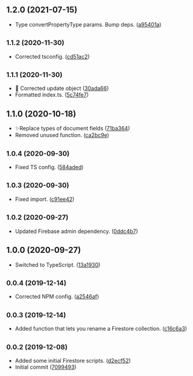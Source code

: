 ## 1.2.0 (2021-07-15)

* Type convertPropertyType params. Bump deps. ([a95401a](https://github.com/Learnlink/firestore-toolbox/commit/a95401a))



## <small>1.1.2 (2020-11-30)</small>

* Corrected tsconfig. ([cd51ac2](https://github.com/Learnlink/firestore-toolbox/commit/cd51ac2))



## <small>1.1.1 (2020-11-30)</small>

* 🎨 Corrected update object ([30ada66](https://github.com/Learnlink/firestore-toolbox/commit/30ada66))
* Formatted index.ts. ([5c74fe7](https://github.com/Learnlink/firestore-toolbox/commit/5c74fe7))



## 1.1.0 (2020-10-18)

* ✨Replace types of document fields ([71ba364](https://github.com/Learnlink/firestore-toolbox/commit/71ba364))
* Removed unused function. ([ca2bc9e](https://github.com/Learnlink/firestore-toolbox/commit/ca2bc9e))



## <small>1.0.4 (2020-09-30)</small>

* Fixed TS config. ([584aded](https://github.com/Learnlink/firestore-toolbox/commit/584aded))



## <small>1.0.3 (2020-09-30)</small>

* Fixed import. ([c91ee42](https://github.com/Learnlink/firestore-toolbox/commit/c91ee42))



## <small>1.0.2 (2020-09-27)</small>

* Updated Firebase admin dependency. ([0ddc4b7](https://github.com/Learnlink/firestore-toolbox/commit/0ddc4b7))



## 1.0.0 (2020-09-27)

* Switched to TypeScript. ([13a1930](https://github.com/Learnlink/firestore-toolbox/commit/13a1930))



## <small>0.0.4 (2019-12-14)</small>

* Corrected NPM config. ([a2546af](https://github.com/Learnlink/firestore-toolbox/commit/a2546af))



## <small>0.0.3 (2019-12-14)</small>

* Added function that lets you rename a Firestore collection. ([c16c6a3](https://github.com/Learnlink/firestore-toolbox/commit/c16c6a3))



## <small>0.0.2 (2019-12-08)</small>

* Added some initial Firestore scripts. ([d2ecf52](https://github.com/Learnlink/firestore-toolbox/commit/d2ecf52))
* Initial commit ([7099493](https://github.com/Learnlink/firestore-toolbox/commit/7099493))



